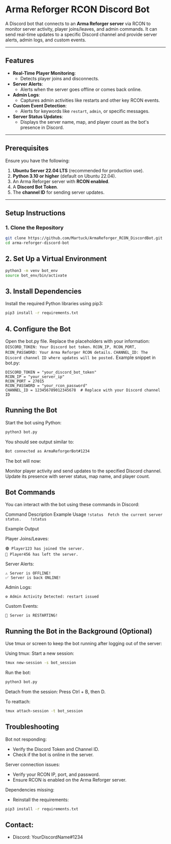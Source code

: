 # Arma Reforger RCON Discord Bot

A Discord bot that connects to an **Arma Reforger server** via RCON to monitor server activity, player joins/leaves, and admin commands. It can send real-time updates to a specific Discord channel and provide server alerts, admin logs, and custom events.

---

## Features

- **Real-Time Player Monitoring**:
  - Detects player joins and disconnects.
- **Server Alerts**:
  - Alerts when the server goes offline or comes back online.
- **Admin Logs**:
  - Captures admin activities like restarts and other key RCON events.
- **Custom Event Detection**:
  - Alerts for keywords like `restart`, `admin`, or specific messages.
- **Server Status Updates**:
  - Displays the server name, map, and player count as the bot's presence in Discord.

---

## Prerequisites

Ensure you have the following:
1. **Ubuntu Server 22.04 LTS** (recommended for production use).
2. **Python 3.10 or higher** (default on Ubuntu 22.04).
3. An Arma Reforger server with **RCON enabled**.
4. A **Discord Bot Token**.
5. The **channel ID** for sending server updates.

---

## Setup Instructions

### 1. Clone the Repository

```bash
git clone https://github.com/Martuck/ArmaReforger_RCON_DiscordBot.git
cd arma-reforger-discord-bot
```

## 2. Set Up a Virtual Environment
```bash
python3 -m venv bot_env
source bot_env/bin/activate
```

## 3. Install Dependencies

Install the required Python libraries using pip3:

```bash
pip3 install -r requirements.txt
```

## 4. Configure the Bot

Open the bot.py file.
Replace the placeholders with your information:
```DISCORD_TOKEN: Your Discord bot token.```
```RCON_IP, RCON_PORT, RCON_PASSWORD: Your Arma Reforger RCON details.```
```CHANNEL_ID: The Discord channel ID where updates will be posted.```
Example snippet in bot.py:

```
DISCORD_TOKEN = "your_discord_bot_token"
RCON_IP = "your_server_ip"
RCON_PORT = 27015
RCON_PASSWORD = "your_rcon_password"
CHANNEL_ID = 123456789012345678  # Replace with your Discord channel ID
```

## Running the Bot

Start the bot using Python:

```bash
python3 bot.py
```

You should see output similar to:

```bash
Bot connected as ArmaReforgerBot#1234
```

The bot will now:

Monitor player activity and send updates to the specified Discord channel.
Update its presence with server status, map name, and player count.

## Bot Commands

You can interact with the bot using these commands in Discord:

Command	Description	Example Usage
```!status	Fetch the current server status.	!status```

Example Output

Player Joins/Leaves:
```
🟢 Player123 has joined the server.
🔴 Player456 has left the server.
```
Server Alerts:
```
⚠️ Server is OFFLINE!
✅ Server is back ONLINE!
```
Admin Logs:
```
⚙️ Admin Activity Detected: restart issued
```
Custom Events:
```
🔄 Server is RESTARTING!
```

## Running the Bot in the Background (Optional)

Use tmux or screen to keep the bot running after logging out of the server:

Using tmux:
Start a new session:
```bash
tmux new-session -s bot_session
```
Run the bot:
```bash
python3 bot.py
```
Detach from the session: Press Ctrl + B, then D.

To reattach:

```bash
tmux attach-session -t bot_session
```

## Troubleshooting

Bot not responding:
- Verify the Discord Token and Channel ID.
- Check if the bot is online in the server.

Server connection issues:
- Verify your RCON IP, port, and password.
- Ensure RCON is enabled on the Arma Reforger server.

Dependencies missing:
- Reinstall the requirements:

```bash
pip3 install -r requirements.txt
```

## Contact:
- Discord: YourDiscordName#1234
